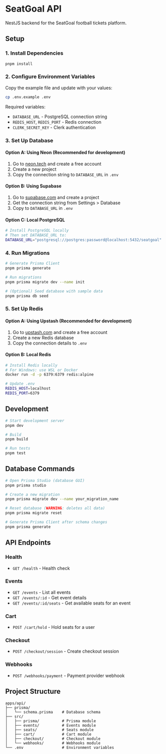 # SeatGoal API

NestJS backend for the SeatGoal football tickets platform.

## Setup

### 1. Install Dependencies
```bash
pnpm install
```

### 2. Configure Environment Variables
Copy the example file and update with your values:
```bash
cp .env.example .env
```

Required variables:
- `DATABASE_URL` - PostgreSQL connection string
- `REDIS_HOST`, `REDIS_PORT` - Redis connection
- `CLERK_SECRET_KEY` - Clerk authentication

### 3. Set Up Database

#### Option A: Using Neon (Recommended for development)
1. Go to [neon.tech](https://neon.tech) and create a free account
2. Create a new project
3. Copy the connection string to `DATABASE_URL` in `.env`

#### Option B: Using Supabase
1. Go to [supabase.com](https://supabase.com) and create a project
2. Get the connection string from Settings > Database
3. Copy to `DATABASE_URL` in `.env`

#### Option C: Local PostgreSQL
```bash
# Install PostgreSQL locally
# Then set DATABASE_URL to:
DATABASE_URL="postgresql://postgres:password@localhost:5432/seatgoal"
```

### 4. Run Migrations
```bash
# Generate Prisma Client
pnpm prisma generate

# Run migrations
pnpm prisma migrate dev --name init

# (Optional) Seed database with sample data
pnpm prisma db seed
```

### 5. Set Up Redis

#### Option A: Using Upstash (Recommended for development)
1. Go to [upstash.com](https://upstash.com) and create a free account
2. Create a new Redis database
3. Copy the connection details to `.env`

#### Option B: Local Redis
```bash
# Install Redis locally
# For Windows: use WSL or Docker
docker run -d -p 6379:6379 redis:alpine

# Update .env
REDIS_HOST=localhost
REDIS_PORT=6379
```

## Development

```bash
# Start development server
pnpm dev

# Build
pnpm build

# Run tests
pnpm test
```

## Database Commands

```bash
# Open Prisma Studio (database GUI)
pnpm prisma studio

# Create a new migration
pnpm prisma migrate dev --name your_migration_name

# Reset database (WARNING: deletes all data)
pnpm prisma migrate reset

# Generate Prisma Client after schema changes
pnpm prisma generate
```

## API Endpoints

### Health
- `GET /health` - Health check

### Events
- `GET /events` - List all events
- `GET /events/:id` - Get event details
- `GET /events/:id/seats` - Get available seats for an event

### Cart
- `POST /cart/hold` - Hold seats for a user

### Checkout
- `POST /checkout/session` - Create checkout session

### Webhooks
- `POST /webhooks/payment` - Payment provider webhook

## Project Structure

```
apps/api/
├── prisma/
│   └── schema.prisma    # Database schema
├── src/
│   ├── prisma/          # Prisma module
│   ├── events/          # Events module
│   ├── seats/           # Seats module
│   ├── cart/            # Cart module
│   ├── checkout/        # Checkout module
│   └── webhooks/        # Webhooks module
└── .env                 # Environment variables
```

